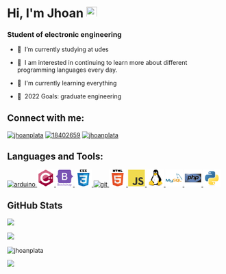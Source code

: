 # Hi, I'm Jhoan <img src="https://media.giphy.com/media/hvRJCLFzcasrR4ia7z/giphy.gif" width="25px" height="25px">

<h3>Student of electronic engineering</h3>

- 🔭&nbsp; I’m currently studying at udes

- 👀 &nbsp;I am interested in continuing to learn more about different programming languages every day.

- 🌱 &nbsp;I'm currently learning everything

- 🥅 &nbsp;2022 Goals: graduate engineering




<h2> Connect with me: </h2>
<p align="left">
<a href="https://linkedin.com/in/jhosepro" target="blank"><img align="center" src="https://raw.githubusercontent.com/rahuldkjain/github-profile-readme-generator/master/src/images/icons/Social/linked-in-alt.svg" alt="jhoanplata" height="30" width="40" /></a>
<a href="https://stackoverflow.com/users/18402659" target="blank"><img align="center" src="https://raw.githubusercontent.com/rahuldkjain/github-profile-readme-generator/master/src/images/icons/Social/stack-overflow.svg" alt="18402659" height="30" width="40" /></a>
<a href="https://instagram.com/jhoanplata22" target="blank"><img align="center" src="https://raw.githubusercontent.com/rahuldkjain/github-profile-readme-generator/master/src/images/icons/Social/instagram.svg" alt="jhoanplata" height="30" width="40" /></a></p>

<h2></h2>

<h2 align="left">Languages and Tools:</h2>
<p align="left"> <a href="https://www.arduino.cc/" target="_blank" rel="noreferrer"> <img src="https://cdn.worldvectorlogo.com/logos/arduino-1.svg" alt="arduino" width="40" height="40"/> </a> <a href="https://www.w3schools.com/cpp/" target="_blank" rel="noreferrer"> <img src="https://raw.githubusercontent.com/devicons/devicon/master/icons/cplusplus/cplusplus-original.svg" alt="cplusplus" width="40" height="40"/> </a> <a href="https://www.w3schools.com/css/" target="_blank" rel="noreferrer"><img src="https://raw.githubusercontent.com/devicons/devicon/master/icons/bootstrap/bootstrap-plain-wordmark.svg" alt="bootstrap" width="40" height="40"/> </a> <a href="https://www.w3schools.com/cpp/" target="_blank" rel="noreferrer"> <img src="https://raw.githubusercontent.com/devicons/devicon/master/icons/css3/css3-original-wordmark.svg" alt="css3" width="40" height="40"/> </a> <a href="https://git-scm.com/" target="_blank" rel="noreferrer"> <img src="https://www.vectorlogo.zone/logos/git-scm/git-scm-icon.svg" alt="git" width="40" height="40"/> </a> <a href="https://www.w3.org/html/" target="_blank" rel="noreferrer"> <img src="https://raw.githubusercontent.com/devicons/devicon/master/icons/html5/html5-original-wordmark.svg" alt="html5" width="40" height="40"/> </a> <a href="https://developer.mozilla.org/en-US/docs/Web/JavaScript" target="_blank" rel="noreferrer"> <img src="https://raw.githubusercontent.com/devicons/devicon/master/icons/javascript/javascript-original.svg" alt="javascript" width="40" height="40"/> </a> <a href="https://www.linux.org/" target="_blank" rel="noreferrer"> <img src="https://raw.githubusercontent.com/devicons/devicon/master/icons/linux/linux-original.svg" alt="linux" width="40" height="40"/> </a> <a href="https://www.mysql.com/" target="_blank" rel="noreferrer"> <img src="https://raw.githubusercontent.com/devicons/devicon/master/icons/mysql/mysql-original-wordmark.svg" alt="mysql" width="40" height="40"/> </a> <a href="https://www.php.net" target="_blank" rel="noreferrer"> <img src="https://raw.githubusercontent.com/devicons/devicon/master/icons/php/php-original.svg" alt="php" width="40" height="40"/> </a> <a href="https://www.python.org" target="_blank" rel="noreferrer"> <img src="https://raw.githubusercontent.com/devicons/devicon/master/icons/python/python-original.svg" alt="python" width="40" height="40"/> </a> </p>


<h2>GitHub Stats</h2>
<p> <img src="https://github-readme-stats.vercel.app/api/top-langs/?username=jhoanplata&layout=compact" /> </p>

<p><img src="https://github-readme-stats.vercel.app/api?username=jhoanplata&hide=stars,issues&show_icons=true" /></p>

<p> <img src="https://github-profile-trophy.vercel.app/?username=jhoanplata&title=Joined2020,Repositories,PullRequest,Commits" alt="jhoanplata" /></p>


<p align="left">
  <img src="https://capsule-render.vercel.app/api?type=waving&color=gradient&height=60&section=footer"/>
</p>



